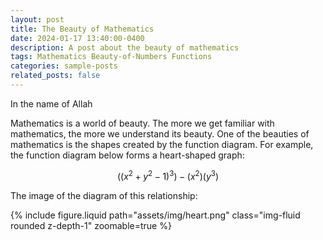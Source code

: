 ```yaml
---
layout: post
title: The Beauty of Mathematics
date: 2024-01-17 13:40:00-0400
description: A post about the beauty of mathematics
tags: Mathematics Beauty-of-Numbers Functions 
categories: sample-posts
related_posts: false
---
```


</p>In the name of Allah</p>
Mathematics is a world of beauty. The more we get familiar with mathematics, the more we understand its beauty. One of the beauties of mathematics is the shapes created by the function diagram. For example, the function diagram below forms a heart-shaped graph:

$$ ((x^2 + y^2 -1)^3) -(x^2)(y^3) $$

The image of the diagram of this relationship:

<div class="col-sm mt-3 mt-md-0">
        {% include figure.liquid path="assets/img/heart.png" class="img-fluid rounded z-depth-1" zoomable=true %}
    </div>
